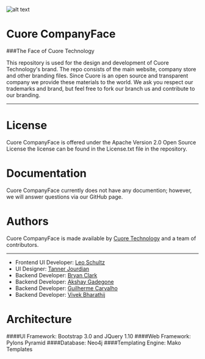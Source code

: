 ![alt text](http://cuore.io/img/front/logo.png "Cuore Logo")

Cuore CompanyFace
===========

###The Face of Cuore Technology

This repository is used for the design and development of Cuore Technology's brand. The repo consists of the main website, company store and other branding files. Since Cuore is an open source and transparent company we provide these materials to the world. We ask you respect our trademarks and brand, but feel free to fork our branch us and contribute to our branding.

-----------------------

License
===========

Cuore CompanyFace is offered under the Apache Version 2.0 Open Source License the license can be found in the License.txt file in the repository.

Documentation
===========

Cuore CompanyFace currently does not have any documention; however, we will answer questions via our GitHub page.

Authors
===========

Cuore CompanyFace is made available by [Cuore Technology](http://cuore.io) and a team of contributors.

-----------------------

*   Frontend UI Developer: [Leo Schultz](https://github.com/Leeboy6610)
*   UI Designer: [Tanner Jourdian](https://github.com/)
*   Backend Developer: [Bryan Clark](https://github.com/BryanDClark)
*   Backend Developer: [Akshay Gadegone](https://github.com/AkshayGadegone)
*   Backend Developer: [Guilherme Carvalho](https://github.com/guigacarvalho)
*   Backend Developer: [Vivek Bharathij](https://github.com/vivekbharathij)

Architecture
===========

####UI Framework: Bootstrap 3.0 and JQuery 1.10
####Web Framework: Pylons Pyramid
####Database: Neo4j
####Templating Engine: Mako Templates
